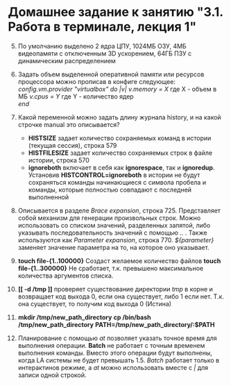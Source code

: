 # Домашнее задание к занятию "3.1. Работа в терминале, лекция 1"  

5. По умолчанию выделено 2 ядра ЦПУ, 1024МБ ОЗУ, 4МБ видеопамяти с отключенным 3D ускорением, 64ГБ ПЗУ с динамическим распределением  

6. Задать объем выделенной оперативной памяти или ресурсов процессора можно прописав в конфиге следующее:
   *config.vm.provider "virtualbox" do |v|*
     *v.memory = X*  где X - объем в МБ
     *v.cpus = Y*  где Y - количество ядер  
   *end*  
   
8. Какой переменной можно задать длину журнала history, и на какой строчке manual это описывается?  
   - **HISTSIZE** задает количество сохраняемых команд в истории (текущая сессия), строка 579  
   - **HISTFILESIZE** задает количество сохраняемых строк в файле истории, строка 570  
   - **ignoreboth** включает в себя как **ignorespace**, так и **ignoredup**. Установив **HISTCONTROL=ignoreboth** в истории не будут сохраняться команды начинающиеся с символа пробела и команды, которые полностью совпадают с последней выполненной  

9. Описывается в разделе *Brace expansion*, строка 725. Представляет собой механизм для генерации произвольных строк. Можно использовать со списком значений, разделенных запятой, либо указывать последовательность значений с помощью *..* .
   Также используются как *Parameter expansion*, строка 770. *${parameter}*  заменяет значение параметра на то, на которое оно указывает.
   
10. **touch file-{1..100000}** Создаст желаемое количество файлов
    **touch file-{1..300000}** Не сработает, т.к. превышено максимальное количества аргументов списка.
	
11. **[[ -d /tmp ]]** проверяет существование директории *tmp* в корне и возвращает код выхода 0, если она существует, либо 1 если нет. Т.к. она существует, то получим код выхода 0 (Истина)
	
12. **mkdir /tmp/new_path_directory**
    **cp /bin/bash /tmp/new_path_directory**
	**PATH=/tmp/new_path_directory/:$PATH**

13. Планирование с помощью *at* позволяет указать точное время для выполнения операции. 
    **Batch** не работает с точным временем выполнения команды. Вместо этого операции будут выполнены, когда LA системы не будет превышать 1.5. 
	*Batch* работает только в интерактинов режиме, а *at* можно использовать вместе с *|* для записи одной строкой.
	
